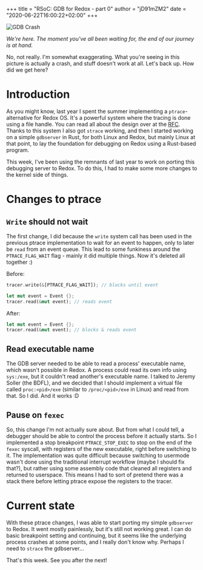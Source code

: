 +++
title = "RSoC: GDB for Redox - part 0"
author = "jD91mZM2"
date = "2020-06-22T16:00:22+02:00"
+++

![GDB Crash](https://imgur.com/1TQONiO)

*We're here. The moment you've all been waiting for, the end of our journey is
at hand.*

No, not really. I'm somewhat exaggerating. What you're seeing in this picture
is actually a crash, and stuff doesn't work at all. Let's back up. How did we
get here?

# Introduction

As you might know, last year I spent the summer implementing a
`ptrace`-alternative for Redox OS. It's a powerful system where the tracing is
done using a file handle. You can read all about the design over at the
[RFC](https://gitlab.redox-os.org/redox-os/rfcs/-/blob/244f27dc26001ef738c3486258082908de1ecd79/text/0004-ptrace.md).
Thanks to this system I also got `strace` working, and then I started working
on a simple `gdbserver` in Rust, for both Linux and Redox, but mainly Linux at
that point, to lay the foundation for debugging on Redox using a Rust-based
program.

This week, I've been using the remnants of last year to work on porting this
debugging server to Redox. To do this, I had to make some more changes to the
kernel side of things.

# Changes to ptrace

## `Write` should not wait

The first change, I did because the `write` system call has been used in the
previous ptrace implementation to wait for an event to happen, only to later be
`read` from an event queue. This lead to some funkiness around the
`PTRACE_FLAG_WAIT` flag - mainly it did multiple things. Now it's deleted all
together :)

Before:

```rust
tracer.write(&[PTRACE_FLAG_WAIT]); // blocks until event

let mut event = Event {};
tracer.read(&mut event); // reads event
```

After:

```rust
let mut event = Event {};
tracer.read(&mut event); // blocks & reads event
```

## Read executable name

The GDB server needed to be able to read a process' executable name, which
wasn't possible in Redox. A process could read its own info using `sys:/exe`,
but it couldn't read another's executable name. I talked to Jeremy Soller (the
BDFL), and we decided that I should implement a virtual file called
`proc:<pid>/exe` (similar to `/proc/<pid>/exe` in Linux) and read from that. So
I did. And it works :D

## Pause on `fexec`

So, this change I'm not actually sure about. But from what I could tell, a
debugger should be able to control the process before it actually starts. So I
implemented a stop breakpoint `PTRACE_STOP_EXEC` to stop on the end of the
`fexec` syscall, with registers of the new executable, right before switching
to it. The implementation was quite difficult because switching to usermode
wasn't done using the traditional interrupt workflow (maybe I should fix
that?), but rather using some assembly code that cleaned all registers and
returned to userspace. This means I had to sort of pretend there was a stack
there before letting ptrace expose the registers to the tracer.

# Current state

With these ptrace changes, I was able to start porting my simple `gdbserver` to
Redox. It went mostly painlessly, but it's still not working great. I can do
basic breakpoint setting and continuing, but it seems like the underlying
process crashes at some points, and I really don't know why. Perhaps I need to
`strace` the gdbserver...

That's this week. See you after the next!
